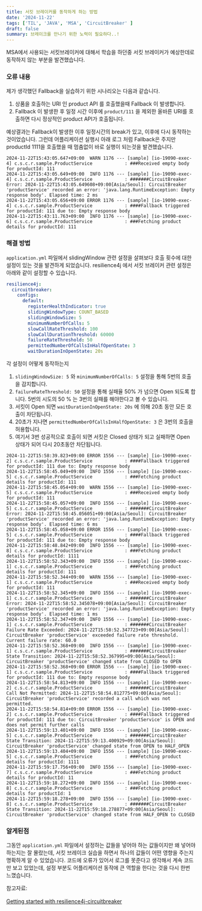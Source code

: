 ```yaml
---
title: 서킷 브레이커를 동작하게 하는 방법
date: '2024-11-22'
tags: ['TIL', 'JAVA', 'MSA', 'CircuitBreaker' ]
draft: false
summary: 브레이크를 만나기 위한 노력이 필요하다..!
---
```


MSA에서 사용되는 서킷브레이커에 대해서 학습을 하던중 서킷 브레이커가 예상한데로 동작하지 않는 부분을 발견했습니다.

### 오류 내용

제가 생각했던 Fallback을 실습하기 위한 시나리오는 다음과 같습니다.

1. 상품을 호출하는 URI 인 product API 를 호출했을때 Fallback 이 발생합니다.
2. Fallback 이 발생한 후 일정 시간 이후에 `product/111` 을 제외한 올바른 URI를 호출하면 다시 정상적인 product API가 호출됩니다.

예상결과는 Fallback이 발생한 이후 일정시간의 break가 있고, 이후에 다시 동작하는 것이었습니다. 그런데 어플리케이션 실행시 아래 로그 처럼 Fallback은 주지만 productId 1111을 호출했을 때 멈춤없이 바로 실행이 되는것을 발견했습니다.

```
2024-11-22T15:43:05.647+09:00  WARN 1176 --- [sample] [io-19090-exec-4] c.s.c.r.sample.ProductService            : ###Received empty body for productId: 111
2024-11-22T15:43:05.649+09:00  INFO 1176 --- [sample] [io-19090-exec-4] c.s.c.r.sample.ProductService            : #######CircuitBreaker Error: 2024-11-22T15:43:05.649608+09:00[Asia/Seoul]: CircuitBreaker 'productService' recorded an error: 'java.lang.RuntimeException: Empty response body'. Elapsed time: 2 ms
2024-11-22T15:43:05.656+09:00 ERROR 1176 --- [sample] [io-19090-exec-4] c.s.c.r.sample.ProductService            : ####Fallback triggered for productId: 111 due to: Empty response body
2024-11-22T15:43:11.763+09:00  INFO 1176 --- [sample] [io-19090-exec-6] c.s.c.r.sample.ProductService            : ###Fetching product details for productId: 111
```

### 해결 방법

`application.yml` 파일에서 slidingWindow 관련 설정을 살펴보다 호출 횟수에 대한 설정이 있는 것을 발견하게 되었습니다. resilience4j 에서 서킷 브레이커 관련 설정은 아래와 같이 설정할 수 있습니다.

```yml
resilience4j:
  circuitbreaker:
    configs:
      default:  
        registerHealthIndicator: true  
        slidingWindowType: COUNT_BASED  
        slidingWindowSize: 5  
        minimumNumberOfCalls: 5  
        slowCallRateThreshold: 100  
        slowCallDurationThreshold: 60000  
        failureRateThreshold: 50  
        permittedNumberOfCallsInHalfOpenState: 3  
        waitDurationInOpenState: 20s  
```

각 설정이 어떻게 동작하는지 

1. `slidingWindowSize: 5` 와 `minimumNumberOfCalls: 5` 설정을 통해 5번의 호출을 감지합니다. 
2. `failureRateThreshold: 50` 설정을 통해 실패율 50% 가 넘으면 Open 되도록 합니다. 5번의 시도의 50 % 는 3번의 실패를 해야한다고 볼 수 있습니다.
3. 서킷이 Open 되면 `waitDurationInOpenState: 20s` 에 의해 20초 동안 모든 호출이 차단됩니다.
4. 20초가 지나면 `permittedNumberOfCallsInHalfOpenState: 3` 은 3번의 호출을 허용합니다.
5. 여기서 3번 성공적으로 호출이 되면 서킷은 Closed 상태가 되고 실패하면 Open 상태가 되어 다시 20초동안 차단됩니다.

```
2024-11-22T15:58:39.823+09:00 ERROR 1556 --- [sample] [io-19090-exec-2] c.s.c.r.sample.ProductService            : ####Fallback triggered for productId: 111 due to: Empty response body
2024-11-22T15:58:45.049+09:00  INFO 1556 --- [sample] [io-19090-exec-5] c.s.c.r.sample.ProductService            : ###Fetching product details for productId: 111
2024-11-22T15:58:45.054+09:00  WARN 1556 --- [sample] [io-19090-exec-5] c.s.c.r.sample.ProductService            : ###Received empty body for productId: 111
2024-11-22T15:58:45.057+09:00  INFO 1556 --- [sample] [io-19090-exec-5] c.s.c.r.sample.ProductService            : #######CircuitBreaker Error: 2024-11-22T15:58:45.056051+09:00[Asia/Seoul]: CircuitBreaker 'productService' recorded an error: 'java.lang.RuntimeException: Empty response body'. Elapsed time: 6 ms
2024-11-22T15:58:45.058+09:00 ERROR 1556 --- [sample] [io-19090-exec-5] c.s.c.r.sample.ProductService            : ####Fallback triggered for productId: 111 due to: Empty response body
2024-11-22T15:58:48.842+09:00  INFO 1556 --- [sample] [io-19090-exec-8] c.s.c.r.sample.ProductService            : ###Fetching product details for productId: 1111
2024-11-22T15:58:52.343+09:00  INFO 1556 --- [sample] [io-19090-exec-1] c.s.c.r.sample.ProductService            : ###Fetching product details for productId: 111
2024-11-22T15:58:52.344+09:00  WARN 1556 --- [sample] [io-19090-exec-1] c.s.c.r.sample.ProductService            : ###Received empty body for productId: 111
2024-11-22T15:58:52.345+09:00  INFO 1556 --- [sample] [io-19090-exec-1] c.s.c.r.sample.ProductService            : #######CircuitBreaker Error: 2024-11-22T15:58:52.345078+09:00[Asia/Seoul]: CircuitBreaker 'productService' recorded an error: 'java.lang.RuntimeException: Empty response body'. Elapsed time: 1 ms
2024-11-22T15:58:52.347+09:00  INFO 1556 --- [sample] [io-19090-exec-1] c.s.c.r.sample.ProductService            : #######CircuitBreaker Failure Rate Exceeded: 2024-11-22T15:58:52.347723+09:00[Asia/Seoul]: CircuitBreaker 'productService' exceeded failure rate threshold. Current failure rate: 60.0
2024-11-22T15:58:52.368+09:00  INFO 1556 --- [sample] [io-19090-exec-1] c.s.c.r.sample.ProductService            : #######CircuitBreaker State Transition: 2024-11-22T15:58:52.367995+09:00[Asia/Seoul]: CircuitBreaker 'productService' changed state from CLOSED to OPEN
2024-11-22T15:58:52.368+09:00 ERROR 1556 --- [sample] [io-19090-exec-1] c.s.c.r.sample.ProductService            : ####Fallback triggered for productId: 111 due to: Empty response body
2024-11-22T15:58:54.813+09:00  INFO 1556 --- [sample] [io-19090-exec-2] c.s.c.r.sample.ProductService            : #######CircuitBreaker Call Not Permitted: 2024-11-22T15:58:54.812775+09:00[Asia/Seoul]: CircuitBreaker 'productService' recorded a call which was not permitted.
2024-11-22T15:58:54.814+09:00 ERROR 1556 --- [sample] [io-19090-exec-2] c.s.c.r.sample.ProductService            : ####Fallback triggered for productId: 111 due to: CircuitBreaker 'productService' is OPEN and does not permit further calls
2024-11-22T15:59:13.401+09:00  INFO 1556 --- [sample] [io-19090-exec-5] c.s.c.r.sample.ProductService            : #######CircuitBreaker State Transition: 2024-11-22T15:59:13.400929+09:00[Asia/Seoul]: CircuitBreaker 'productService' changed state from OPEN to HALF_OPEN
2024-11-22T15:59:13.404+09:00  INFO 1556 --- [sample] [io-19090-exec-5] c.s.c.r.sample.ProductService            : ###Fetching product details for productId: 1111
2024-11-22T15:59:17.756+09:00  INFO 1556 --- [sample] [io-19090-exec-7] c.s.c.r.sample.ProductService            : ###Fetching product details for productId: 11
2024-11-22T15:59:18.272+09:00  INFO 1556 --- [sample] [io-19090-exec-8] c.s.c.r.sample.ProductService            : ###Fetching product details for productId: 1
2024-11-22T15:59:18.278+09:00  INFO 1556 --- [sample] [io-19090-exec-8] c.s.c.r.sample.ProductService            : #######CircuitBreaker State Transition: 2024-11-22T15:59:18.278877+09:00[Asia/Seoul]: CircuitBreaker 'productService' changed state from HALF_OPEN to CLOSED
```

### 알게된점

그동안 `application.yml` 파일에서 설정하는 값들을 넣어야 하는 값들이지만 왜 넣어야 하는지는 잘 몰랐는데, 서킷 브레이크 실습을 하면서 하나의 값들이 어떤 영향을 주는지 명확하게 알 수 있었습니다. 코드에 오류가 있어서 로그를 못준다고 생각해서 계속 코드만 보고 있었는데, 설정 부분도 어플리케이션 동작에 큰 역할을 한다는 것을 다시 한번 느꼈습니다.

참고자료:<br></br>[Getting started with resilience4j-circuitbreaker](https://resilience4j.readme.io/docs/circuitbreaker)